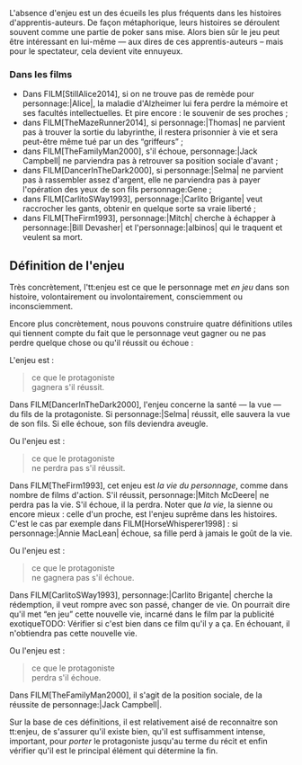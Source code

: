 <!-- Page: #91 Définition du terme enjeu -->

L'absence d'enjeu est un des écueils les plus fréquents dans les histoires d'apprentis-auteurs. De façon métaphorique, leurs histoires se déroulent souvent comme une partie de poker sans mise. Alors bien sûr le jeu peut être intéressant en lui-même —&nbsp;aux dires de ces apprentis-auteurs&nbsp;– mais pour le spectateur, cela devient vite ennuyeux.

### Dans les films

* Dans FILM[StillAlice2014], si on ne trouve pas de remède pour personnage:|Alice|, la maladie d'Alzheimer lui fera perdre la mémoire et ses facultés intellectuelles. Et pire encore : le souvenir de ses proches ;
* dans FILM[TheMazeRunner2014], si personnage:|Thomas| ne parvient pas à trouver la sortie du labyrinthe, il restera prisonnier à vie et sera peut-être même tué par un des “griffeurs” ;
* dans FILM[TheFamilyMan2000], s'il échoue, personnage:|Jack Campbell| ne parviendra pas à retrouver sa position sociale d'avant ;
* dans FILM[DancerInTheDark2000], si personnage:|Selma| ne parvient pas à rassembler assez d'argent, elle ne parviendra pas à payer l'opération des yeux de son fils personnage:Gene ;
* dans FILM[CarlitoSWay1993], personnage:|Carlito Brigante| veut raccrocher les gants, obtenir en quelque sorte sa vraie liberté ;
* dans FILM[TheFirm1993], personnage:|Mitch| cherche à échapper à personnage:|Bill Devasher| et l'personnage:|albinos| qui le traquent et veulent sa mort.

## Définition de l'enjeu

Très concrètement, l'tt:enjeu est ce que le personnage met *en jeu* dans son histoire, volontairement ou involontairement, consciemment ou inconsciemment. 

Encore plus concrètement, nous pouvons construire quatre définitions utiles qui tiennent compte du fait que le personnage veut gagner ou ne pas perdre quelque chose ou qu'il réussit ou échoue :

L'enjeu est :

> ce que le protagoniste<br>gagnera s'il réussit.

Dans FILM[DancerInTheDark2000], l'enjeu concerne la santé — la vue — du fils de la protagoniste. Si personnage:|Selma| réussit, elle sauvera la vue de son fils. Si elle échoue, son fils deviendra aveugle.

Ou l'enjeu est :

> ce que le protagoniste<br>ne perdra pas s'il réussit.


Dans FILM[TheFirm1993], cet enjeu est *la vie du personnage*, comme dans nombre de films d'action. S'il réussit, personnage:|Mitch McDeere| ne perdra pas la vie. S'il échoue, il la perdra. Noter que *la vie*, la sienne ou encore mieux : celle d'un proche, est l'enjeu suprême dans les histoires. C'est le cas par exemple dans FILM[HorseWhisperer1998] : si personnage:|Annie MacLean| échoue, sa fille perd à jamais le goût de la vie.

Ou l'enjeu est :

> ce que le protagoniste<br>ne gagnera pas s'il échoue.

Dans FILM[CarlitoSWay1993], personnage:|Carlito Brigante| cherche la rédemption, il veut rompre avec son passé, changer de vie. On pourrait dire qu'il met “en jeu” cette nouvelle vie, incarné dans le film par la publicité exotique<adminonly>TODO: Vérifier si c'est bien dans ce film qu'il y a ça</adminonly>. En échouant, il n'obtiendra pas cette nouvelle vie.

Ou l'enjeu est :

> ce que le protagoniste<br>perdra s'il échoue.

Dans FILM[TheFamilyMan2000], il s'agit de la position sociale, de la réussite de personnage:|Jack Campbell|.

Sur la base de ces définitions, il est relativement aisé de reconnaitre son tt:enjeu, de s'assurer qu'il existe bien, qu'il est suffisamment intense, important, pour *porter* le protagoniste jusqu'au terme du récit et enfin vérifier qu'il est le principal élément qui détermine la fin.
